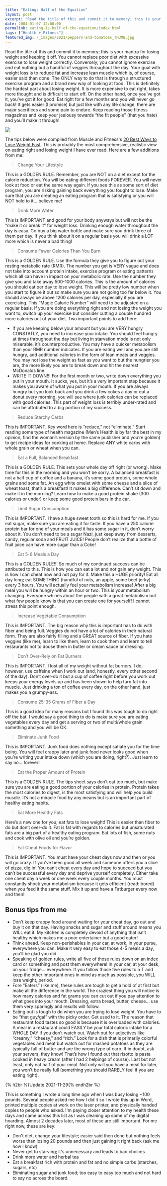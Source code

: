 ```yaml
---
title: "Eating: Half of the Equation"
layout: post
excerpt: "Read the title of this and commit it to memory; this is your mantra for losing weight and keeping it off."
date: 2004-01-07 12:00:00
permalink: eating-is-half-of-the-equation/index.html
tags: ["Health + Fitness"]
featured_img: /_images/2021/peppers-and-tomatoes_THUMB.jpg
---
```


Read the title of this and commit it to memory; this is your mantra for losing weight and keeping it off. You cannot replace poor diet with excessive exercise to lose weight correctly. Conversely, you cannot ignore exercise and eat nothing but a handful of veggies throughout the day. Your goal with weight loss is to reduce fat and increase lean muscle which is, of course, easier said than done. The ONLY way to do that is through a structured exercise program and a brand new way of looking at food. This is definitely the hardest part about losing weight. It is more expensive to eat right, takes more thought and is difficult to start off. On the other hand, once you’ve got it, you’ve got it for good. Eat right for a few months and you will never go back! It gets easier (I promise) but just like with any life change, there are major sacrifices and some pain to endure. Keep reading those fitness magazines and keep your jealousy towards “the fit people” (that you hate) and you’ll make it through!

![](/_images/2021/peppers-and-tomatoes.jpg)

The tips below were compiled from Muscle and Fitness's [20 Best Ways to Lose Weight Fast](https://www.muscleandfitness.com/nutrition/lose-fat/20-best-ways-lose-weight-fast/). This is probably the most comprehensive, realistic view on eating right and losing weight I have ever read. Here are a few additions from me:

> Change Your Lifestyle

This is a GOLDEN RULE. Remember, you are NOT on a diet except for the calorie reduction. You will be eating different foods FOREVER. You will never look at food or eat the same way again. If you see this as some sort of diet program, you are risking gaining back everything you fought to lose. Make sure that you are creating an eating program that is satisfying or you will NOT hold to it… believe me!

> Drink More Water

This is IMPORTANT and good for your body anyways but will not be the “make it or break it” for weight loss. Drinking enough water throughout the day is easy. Go buy a big water bottle and make sure you drink three of them per day. If you think about it on a regular basis you will drink a LOT more which is never a bad thing!

> Consume Fewer Calories Than You Burn

This is a GOLDEN RULE. Use the formula they give you to figure out your resting metabolic rate (RMR). The number you get is VERY vague and does not take into account protein intake, exercise program or eating patterns which all can have in impact on your metabolic rate. Use the number they give you and take away 500-1000 calories. This is the amount of calories you should eat per day to lose weight. This will be pretty low number when you start to figure it out so make sure you are not going too far below it. You should always be above 1200 calories per day, especially if you are exercising. This “Magic Calorie Number” will need to be adjusted on a regular basis. If you are doing everything right and not losing the weight you want to, switch up your exercise but consider cutting a couple hundred more calories out of your diet. Two important points to add here:
- If you are keeping below your amount but you are VERY hungry CONSTATLY, you need to increase your intake. You should feel hungry at times throughout the day but living in starvation mode is not only miserable, it’s counterproductive. You may have a quicker metabolism than your RMR number indicates. If you are eating well and you are still hungry, add additional calories in the form of lean meats and veggies. You may not lose the weight as fast as you want to but the hungrier you are, the more likely you are to break down and hit the nearest McDonalds line.
- WRITE IT DOWN!!! For the first month or two, write down everything you put in your mouth. It sucks, yes, but it’s a very important step because it makes you aware of what you put in your mouth. If you are always hungry but you look back and you drink a few cokes a day or eat a donut every morning, you will see where junk calories can be replaced with good calories. This part of weight loss is terribly under-rated and can be attributed to a big portion of my success.

> Reduce Starchy Carbs

This is IMPORTANT. Key word here is “reduce,” not “eliminate.” Start reading some type of health magazine (Men’s Health is by far the best in my opinion, find the woman’s version by the same publisher and you’re golden) to get recipe ideas for cooking at home. Replace ANY white carbs with whole grain or wheat when you can.

> Eat a Full, Balanced Breakfast

This is a GOLDEN RULE. This sets your whole day off right (or wrong). Make time for this in the morning and you won’t be sorry. A balanced breakfast is not a half cup of coffee and a banana, it’s some good protein, some whole grains and some fat. An egg white omelet with some cheese and a slice of wheat toast, that’s a breakfast! It makes a big difference. Can’t sit down and make it in the morning? Learn how to make a good protein shake (300 calories or under) or keep some good protein bars in the car.

> Limit Sugar Consumption

This is IMPORTANT. I have a huge sweet tooth so this is hard for me. If you eat sugar, make sure you are eating it for taste. If you have a 250 calorie protein bar for one of your meals and it has some sugar in it, don’t worry about it. You don’t need to be a sugar Nazi, just keep away from desserts, candy, regular soda and FRUIT JUICE! People don’t realize that a bottle of fruit juice can have more sugar than a Coke!

> Eat 5-6 Meals a Day

This is a GOLDEN RULE!!! So much of my continued success can be attributed to this. This is how you can eat a lot and not gain any weight. This is how I can cheat now and not pay for it. Make this a HUGE priority! Eat all day long; eat SOMETHING (handful of nuts, an apple, some beef jerky) every 3 hours. You will actually feel your metabolism increase! After a big meal you will be hungry within an hour or two. This is your metabolism changing. Everyone whines about the people with a great metabolism but what few people know is that you can create one for yourself! I cannot stress this point enough.

> Increase Vegetable Consumption

This is IMPORTANT. The big reason why this is important has to do with fiber and being full. Veggies do not have a lot of calories in their natural form. They are also fairly filling and a GREAT source of fiber. If you hate veggies (like me), learn to like them, learn to cook them and learn to tell restaurants not to douse them in butter or cream sauce or dressing.

> Don’t Over-Rely on Fat Burners

This is IMPORTANT. I lost all of my weight without fat burners. I do, however, use caffeine when I work out (and, honestly, every other second of the day). Don’t over-do it but a cup of coffee right before you work out keeps your energy levels up and has been shown to help turn fat into muscle. Just drinking a ton of coffee every day, on the other hand, just makes you a grumpy-ass.

> Consume 25-35 Grams of Fiber a Day 

This is a good idea for many reasons but I found this was tough to do right off the bat. I would say a good thing to do is make sure you are eating vegetables every day and get a serving or two of multi/whole grain something and you will be OK.

> Eliminate Junk Food 

This is IMPORTANT. Junk food does nothing except satiate you for the time being. You will feel crappy later and junk food never looks good when you’re writing your intake down (which you are doing, right?). Just learn to say no… forever!

> Eat the Proper Amount of Protein

This is a GOLDEN RULE. The tips sheet says don’t eat too much, but make sure you are eating a good portion of your calories in protein. Protein takes the most calories to digest, is the most satisfying and will help you build muscle. It’s not a miracle food by any means but is an important part of healthy eating habits.

> Eat More Healthy Fats

Here’s a new one for you; eat fats to lose weight! This is easier than fiber to do but don’t over-do it. Fat is fat with regards to calories but unsaturated fats are a big part of a healthy eating program. Eat lots of fish, some nuts and cook with olive oil and you’re golden.

> Eat Cheat Foods for Flavor 

This is IMPORTANT. You must have your cheat days now and then or you will go crazy. If you’ve been good all week and someone offers you a slice of pizza, dig in! You can’t cheat every day and hope to succeed but you can’t be successful every day and deprive yourself completely. Either take one cheat day a week or one week every couple months. You must constantly shock your metabolism because it gets efficient (read: bored) when you feed it the same stuff. Mix it up and have a Fatburger every now and then!

## Bonus tips from me

-   Don’t keep crappy food around waiting for your cheat day, go out and buy it on that day. Having snacks and sugar and stuff around means you WILL eat it. My kitchen is completely devoid of anything that isn’t healthy which makes me a poor entertainer but a good eater!
-   Think ahead. Keep non-perishables in your car, at work, in your purse, everywhere you can. Make it very easy to eat those 4-5 meals a day, you’ll be glad you did.
-   Speaking of golden rules, write all five of those rules down on an index card or something and post them everywhere! In your car, at your desk, on your fridge… everywhere. If you follow those five rules to a T and keep the other important ones in mind as much as possible, you WILL lose weight, period.
-   Fore “Eaters” (like me), these rules are tough to get a hold of at first but make all the difference in the world. The craziest thing you will notice is how many calories and fat grams you can cut out if you pay attention to what goes into your mouth. Dressing, extra bread, butter, cheese… use them very sparingly and results will follow.
-   Eating out is tough to do when you are trying to lose weight. You have to be “that guy/gal” with the picky order. Get used to it. The reason that restaurant food tastes so good is because it is overloaded with calories. A meal in a restaurant could EASILY be your total caloric intake for a WHOLE DAY if you don’t watch out. Watch out for adjectives like “creamy,” “cheesy,” and “rich.” Look for a dish that is primarily colorful vegetables and meat but watch out for mashed potatoes as they are typically full of butter and are the wrong type of carb. If in doubt, ask your servers, they know! That’s how I found out that risotto is pasta cooked in heavy cream (after I had 2 helpings of course). Last but not least, only eat half of your meal. Not only will you have a meal for later, you won’t be really full (something you should RARELY feel if you are eating right).

{% h2br %}Update 2021-11-29{% endh2br %}

This is something I wrote a long time ago when I was busy losing ~100 pounds. Several people asked me how I did it so I wrote this up in Word, printed multiple copies at work on the laser printer, and physically handed copies to people who asked. I'm paying closer attention to my health these days and came across this list as I was cleaning up some of my digital hoarding. Almost 2 decades later, most of these are still important. For me right now, these are key:

- Don't diet, change your lifestyle; easier said then done but nothing feels worse than losing 20 pounds and then just gaining it right back (ask me how I know)
- Never get to starving; it's unnecessary and leads to bad choices
- Drink more water and herbal tea
- Eat a breakfast rich with protein and fat and no simple carbs (starches, sugars, etc)
- Eliminating sugar and junk food; too easy to easy too much and not hard to say no across the board.